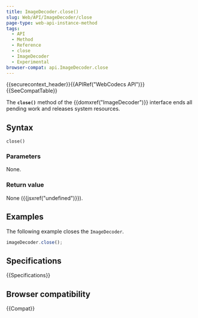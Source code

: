 ```yaml
---
title: ImageDecoder.close()
slug: Web/API/ImageDecoder/close
page-type: web-api-instance-method
tags:
  - API
  - Method
  - Reference
  - close
  - ImageDecoder
  - Experimental
browser-compat: api.ImageDecoder.close
---
```


{{securecontext_header}}{{APIRef("WebCodecs API")}}{{SeeCompatTable}}

The **`close()`** method of the {{domxref("ImageDecoder")}} interface ends all pending work and releases system resources.

## Syntax

```js-nolint
close()
```

### Parameters

None.

### Return value

None ({{jsxref("undefined")}}).

## Examples

The following example closes the `ImageDecoder`.

```js
imageDecoder.close();
```

## Specifications

{{Specifications}}

## Browser compatibility

{{Compat}}
